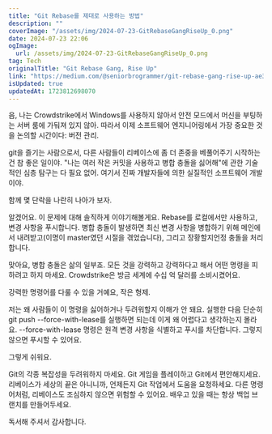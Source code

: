 ```yaml
---
title: "Git Rebase를 제대로 사용하는 방법"
description: ""
coverImage: "/assets/img/2024-07-23-GitRebaseGangRiseUp_0.png"
date: 2024-07-23 22:06
ogImage: 
  url: /assets/img/2024-07-23-GitRebaseGangRiseUp_0.png
tag: Tech
originalTitle: "Git Rebase Gang, Rise Up"
link: "https://medium.com/@seniorbrogrammer/git-rebase-gang-rise-up-ae31487d9436"
isUpdated: true
updatedAt: 1723812698070
---
```




음, 나는 Crowdstrike에서 Windows를 사용하지 않아서 안전 모드에서 머신을 부팅하는 서버 룸에 가둬져 있지 않아. 따라서 이제 소프트웨어 엔지니어링에서 가장 중요한 것을 논의할 시간이다: 버전 관리.

git을 즐기는 사람으로서, 다른 사람들이 리베이스에 좀 더 존중을 베풀어주기 시작하는 건 참 좋은 일이야. "나는 여러 작은 커밋을 사용하고 병합 충돌을 싫어해"에 관한 기술적인 심층 탐구는 다 필요 없어. 여기서 진짜 개발자들에 의한 실질적인 소프트웨어 개발이야.

함께 몇 단락을 나란히 나아가 보자.

<div class="content-ad"></div>

알겠어요. 이 문제에 대해 솔직하게 이야기해볼게요. Rebase를 로컬에서만 사용하고, 변경 사항을 푸시합니다. 병합 충돌이 발생하면 최신 변경 사항을 병합하기 위해 메인에서 내려받고(이명이 master였던 시절을 겪었습니다), 그리고 장황할지언정 충돌을 처리합니다.

맞아요, 병합 충돌은 삶의 일부죠. 모든 것을 강력하고 강력하다고 해서 어떤 명령을 피하려고 하지 마세요. Crowdstrike은 방금 세계에 수십 억 달러를 소비시켰어요.

강력한 명령어를 다룰 수 있을 거예요, 작은 형제.

저는 왜 사람들이 이 명령을 싫어하거나 두려워할지 이해가 안 돼요. 실행한 다음 단순히 git push --force-with-lease를 실행하면 되는데 이게 왜 어렵다고 생각하는지 몰라요. --force-with-lease 명령은 원격 변경 사항을 식별하고 푸시를 차단합니다. 그렇지 않으면 푸시할 수 있어요.

<div class="content-ad"></div>

그렇게 쉬워요.

Git의 각종 복잡성을 두려워하지 마세요. Git 게임을 플레이하고 Git에서 편안해지세요. 리베이스가 세상의 끝은 아니니까, 언제든지 Git 작업에서 도움을 요청하세요. 다른 명령어처럼, 리베이스도 조심하지 않으면 위험할 수 있어요. 배우고 있을 때는 항상 백업 브랜치를 만들어두세요.

독서해 주셔서 감사합니다.